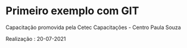 # Primeiro exemplo com GIT

Capacitação promovida pela Cetec Capacitações - Centro Paula Souza


Realização : 20-07-2021